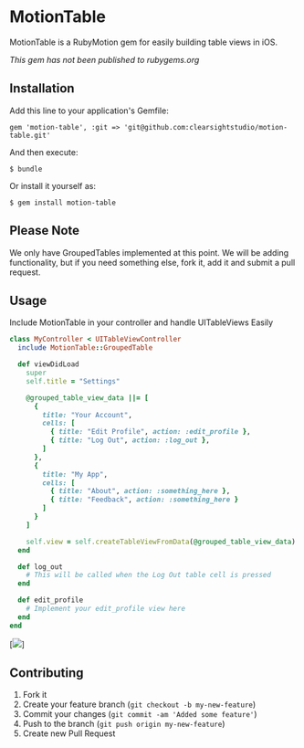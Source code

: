# MotionTable

MotionTable is a RubyMotion gem for easily building table views in iOS.

*This gem has not been published to rubygems.org*

## Installation

Add this line to your application's Gemfile:

    gem 'motion-table', :git => 'git@github.com:clearsightstudio/motion-table.git'

And then execute:

    $ bundle

Or install it yourself as:

    $ gem install motion-table

## Please Note

We only have GroupedTables implemented at this point. We will be adding functionality, but if you need something else, fork it, add it and submit a pull request.

## Usage

Include MotionTable in your controller and handle UITableViews Easily

```ruby  
class MyController < UITableViewController
  include MotionTable::GroupedTable

  def viewDidLoad
    super
    self.title = "Settings"

    @grouped_table_view_data ||= [
      {
        title: "Your Account",
        cells: [
          { title: "Edit Profile", action: :edit_profile },
          { title: "Log Out", action: :log_out },
        ]
      },
      {
        title: "My App",
        cells: [
          { title: "About", action: :something_here },
          { title: "Feedback", action: :something_here }
        ]
      }
    ]

    self.view = self.createTableViewFromData(@grouped_table_view_data)
  end

  def log_out
    # This will be called when the Log Out table cell is pressed
  end

  def edit_profile
    # Implement your edit_profile view here
  end
end
```

[<img src="http://i.imgur.com/lCIU6.png">]

## Contributing

1. Fork it
2. Create your feature branch (`git checkout -b my-new-feature`)
3. Commit your changes (`git commit -am 'Added some feature'`)
4. Push to the branch (`git push origin my-new-feature`)
5. Create new Pull Request
